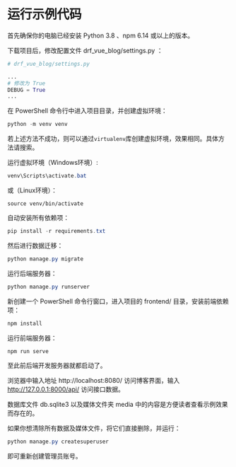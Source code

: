 # 运行示例代码
首先确保你的电脑已经安装 Python 3.8 、npm 6.14 或以上的版本。

下载项目后，修改配置文件 drf_vue_blog/settings.py ：

```python
# drf_vue_blog/settings.py

...
# 修改为 True
DEBUG = True
...
```
在 PowerShell 命令行中进入项目目录，并创建虚拟环境：

```powershell
python -m venv venv
```

若上述方法不成功，则可以通过`virtualenv`库创建虚拟环境，效果相同。具体方法请搜索。

运行虚拟环境（Windows环境）:
```powershell
venv\Scripts\activate.bat
```
或（Linux环境）：


```shell
source venv/bin/activate
```
自动安装所有依赖项：

```powershell
pip install -r requirements.txt
```
然后进行数据迁移：

```powershell
python manage.py migrate
```
运行后端服务器：

```powershell
python manage.py runserver
```

新创建一个 PowerShell 命令行窗口，进入项目的 frontend/ 目录，安装前端依赖项：
```powershell
npm install
```

运行前端服务器：
```powershell
npm run serve
```

至此前后端开发服务器就都启动了。

浏览器中输入地址 http://localhost:8080/ 访问博客界面，输入 http://127.0.0.1:8000/api/ 访问接口数据。

数据库文件 db.sqlite3 以及媒体文件夹 media 中的内容是方便读者查看示例效果而存在的。


如果你想清除所有数据及媒体文件，将它们直接删除，并运行：

```powershell
python manage.py createsuperuser
```
即可重新创建管理员账号。